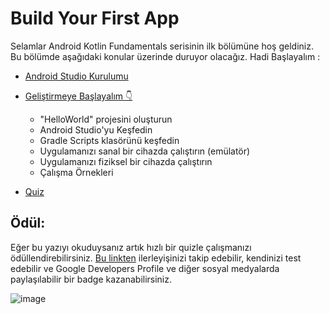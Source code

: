 # Build Your First App

Selamlar Android Kotlin Fundamentals serisinin ilk bölümüne hoş geldiniz. Bu bölümde aşağıdaki konular üzerinde duruyor olacağız. Hadi Başlayalım :

- [Android Studio Kurulumu](https://github.com/serkanalc/Android-Kotlin-Fundamentals/tree/main/Part%2001%20-%20Build%20Your%20First%20App/Dok%C3%BCman%201)

- [Geliştirmeye Başlayalım 👇](https://github.com/serkanalc/Android-Kotlin-Fundamentals/tree/main/Part%2001%20-%20Build%20Your%20First%20App/Dok%C3%BCman%202)

  - "HelloWorld" projesini oluşturun
  - Android Studio'yu Keşfedin
  - Gradle Scripts klasörünü keşfedin
  - Uygulamanızı sanal bir cihazda çalıştırın (emülatör)
  - Uygulamanızı fiziksel bir cihazda çalıştırın
  - Çalışma Örnekleri

- [Quiz](https://github.com/serkanalc/Android-Kotlin-Fundamentals/tree/main/Part%2001%20-%20Build%20Your%20First%20App/Quiz)


## Ödül:

Eğer bu yazıyı okuduysanız artık hızlı bir quizle çalışmanızı ödüllendirebilirsiniz. [Bu linkten](https://developer.android.com/courses/pathways/kotlin-fundamentals-one) ilerleyişinizi takip edebilir, kendinizi test edebilir ve Google Developers Profile ve diğer sosyal medyalarda paylaşılabilir bir badge kazanabilirsiniz.

![image](https://user-images.githubusercontent.com/70329389/139955476-aaf0c4f1-43e1-4bc4-860b-368ecf11de55.png)













